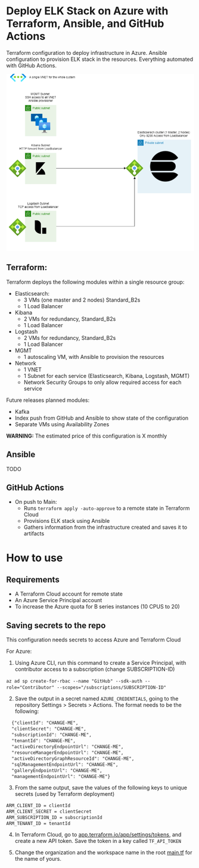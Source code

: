 # Deploy ELK Stack on Azure with Terraform, Ansible, and GitHub Actions
Terraform configuration to deploy infrastructure in Azure. Ansible configuration to provision ELK stack in the resources. Everything automated with GitHub Actions.

![infra_diagram](public/infra_diagram.png)

## Terraform:
Terraform deploys the following modules within a single resource group:

- Elasticsearch: 
  - 3 VMs (one master and 2 nodes) Standard_B2s
  - 1 Load Balancer
- Kibana
  - 2 VMs for redundancy, Standard_B2s
  - 1 Load Balancer
- Logstash
  - 2 VMs for redundancy, Standard_B2s
  - 1 Load Balancer
- MGMT
  - 1 autoscaling VM, with Ansible to provision the resources
- Network
  - 1 VNET
  - 1 Subnet for each service (Elasticsearch, Kibana, Logstash, MGMT)
  - Network Security Groups to only allow required access for each service

Future releases planned modules: 
- Kafka
- Index push from GitHub and Ansible to show state of the configuration
- Separate VMs using Availability Zones

**WARNING:** The estimated price of this configuration is X monthly

## Ansible

TODO

## GitHub Actions

- On push to Main:
  - Runs `terraform apply -auto-approve` to a remote state in Terraform Cloud
  - Provisions ELK stack using Ansible
  - Gathers information from the infrastructure created and saves it to artifacts

# How to use

## Requirements

- A Terraform Cloud account for remote state
- An Azure Service Principal account 
- To increase the Azure quota for B series instances (10 CPUS to 20)

## Saving secrets to the repo

This configuration needs secrets to access Azure and Terraform Cloud

For Azure: 
1. Using Azure CLI, run this command to create a Service Principal, with contributor access to a subscription (change SUBSCRIPTION-ID)

`az ad sp create-for-rbac --name "GitHub" --sdk-auth --role="Contributor" --scopes="/subscriptions/SUBSCRIPTION-ID"`

2. Save the output in a secret named `AZURE_CREDENTIALS`, going to the repository Settings > Secrets > Actions. The format needs to be the following:

```
  {"clientId": "CHANGE-ME",
  "clientSecret": "CHANGE-ME",
  "subscriptionId": "CHANGE-ME",
  "tenantId": "CHANGE-ME",
  "activeDirectoryEndpointUrl": "CHANGE-ME",
  "resourceManagerEndpointUrl": "CHANGE-ME",
  "activeDirectoryGraphResourceId": "CHANGE-ME",
  "sqlManagementEndpointUrl": "CHANGE-ME",
  "galleryEndpointUrl": "CHANGE-ME",
  "managementEndpointUrl": "CHANGE-ME"}
```

3. From the same output, save the values of the following keys to unique secrets (used by Terraform deployment)

```
ARM_CLIENT_ID = clientId
ARM_CLIENT_SECRET = clientSecret
ARM_SUBSCRIPTION_ID = subscriptionId
ARM_TENANT_ID = tenantId
```
4. In Terraform Cloud, go to [app.terraform.io/app/settings/tokens](https://app.terraform.io/app/settings/tokens), and create a new API token. Save the token in a key called `TF_API_TOKEN`

5. Change the organization and the workspace name in the root [main.tf](main.tf) for the name of yours. 